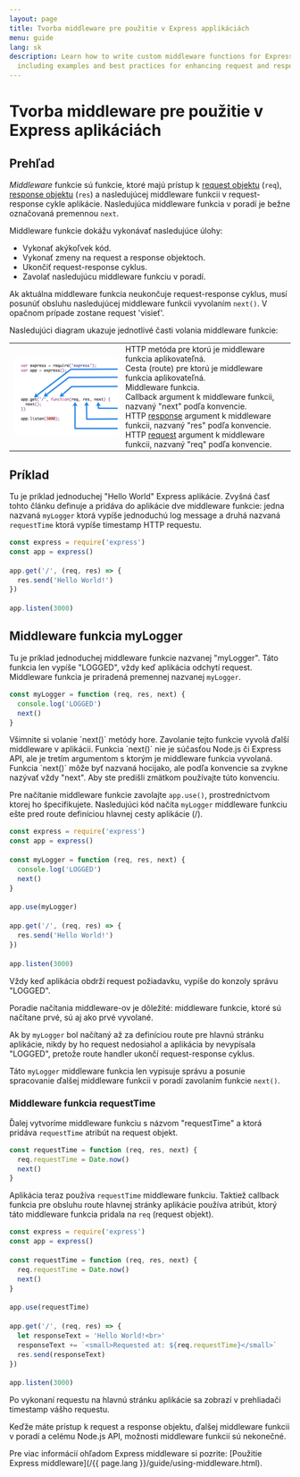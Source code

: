 ```yaml
---
layout: page
title: Tvorba middleware pre použitie v Express applikáciách
menu: guide
lang: sk
description: Learn how to write custom middleware functions for Express.js applications,
  including examples and best practices for enhancing request and response handling.
---
```


# Tvorba middleware pre použitie v Express aplikáciách

<h2>Prehľad</h2>

_Middleware_ funkcie sú funkcie, ktoré majú prístup k [request objektu](/4x/api.html#req)  (`req`), [response objektu](/4x/api.html#res) (`res`) a nasledujúcej middleware funkcii v request-response cykle aplikácie. Nasledujúca middleware funkcia v poradí je bežne označovaná premennou `next`.

Middleware funkcie dokážu vykonávať nasledujúce úlohy:

* Vykonať akýkoľvek kód.
* Vykonať zmeny na request a response objektoch.
* Ukončiť request-response cyklus.
* Zavolať nasledujúcu middleware funkciu v poradí.

Ak aktuálna middleware funkcia neukončuje request-response cyklus, musí posunúť obsluhu nasledujúcej middleware funkcii vyvolaním `next()`. V opačnom prípade zostane request 'visieť'.

Nasledujúci diagram ukazuje jednotlivé časti volania middleware funkcie:

<table id="mw-fig">
<tr><td id="mw-fig-imgcell">
<img src="/images/express-mw.png" id="mw-fig-img" />
</td>
<td class="mw-fig-callouts">
<div class="callout" id="callout1">HTTP metóda pre ktorú je middleware funkcia aplikovateľná.</div>

<div class="callout" id="callout2">Cesta (route) pre ktorú je middleware funkcia aplikovateľná.</div>

<div class="callout" id="callout3">Middleware funkcia.</div>

<div class="callout" id="callout4">Callback argument k middleware funkcii, nazvaný "next" podľa konvencie.</div>

<div class="callout" id="callout5">HTTP <a href="/en/4x/api.html#res">response</a> argument k middleware funkcii, nazvaný "res" podľa konvencie.</div>

<div class="callout" id="callout6">HTTP <a href="/en/4x/api.html#req">request</a> argument k middleware funkcii, nazvaný "req" podľa konvencie.</div>
</td></tr>
</table>

<h2>Príklad</h2>

Tu je príklad jednoduchej "Hello World" Express aplikácie.
Zvyšná časť tohto článku definuje a pridáva do aplikácie dve middleware funkcie:
jedna nazvaná `myLogger` ktorá vypíše jednoduchú log message a druhá nazvaná `requestTime` ktorá vypíše timestamp HTTP requestu.

```js
const express = require('express')
const app = express()

app.get('/', (req, res) => {
  res.send('Hello World!')
})

app.listen(3000)
```

<h2>Middleware funkcia myLogger</h2>

Tu je príklad jednoduchej middleware funkcie nazvanej "myLogger". Táto funkcia len vypíše "LOGGED", vždy keď aplikácia odchytí request. Middleware funkcia je priradená premennej nazvanej `myLogger`.

```js
const myLogger = function (req, res, next) {
  console.log('LOGGED')
  next()
}
```

<div class="doc-box doc-notice" markdown="1">
Všimnite si volanie `next()` metódy hore. Zavolanie tejto funkcie vyvolá ďalší middleware v aplikácii.
Funkcia `next()` nie je súčasťou Node.js či Express API, ale je tretím argumentom s ktorým je middleware funkcia vyvolaná.
Funkcia `next()` môže byť nazvaná hocijako, ale podľa konvencie sa zvykne nazývať vždy "next".
Aby ste predišli zmätkom používajte túto konvenciu.
</div>

Pre načítanie middleware funkcie zavolajte `app.use()`, prostredníctvom ktorej ho špecifikujete.
Nasledujúci kód načíta `myLogger` middleware funkciu ešte pred route definíciou hlavnej cesty aplikácie (/).

```js
const express = require('express')
const app = express()

const myLogger = function (req, res, next) {
  console.log('LOGGED')
  next()
}

app.use(myLogger)

app.get('/', (req, res) => {
  res.send('Hello World!')
})

app.listen(3000)
```

Vždy keď aplikácia obdrží request požiadavku, vypíše do konzoly správu "LOGGED".

Poradie načítania middleware-ov je dôležité: middleware funkcie, ktoré sú načítane prvé, sú aj ako prvé vyvolané.

Ak by `myLogger` bol načítaný až za definíciou route pre hlavnú stránku aplikácie, nikdy by ho request nedosiahol a aplikácia by nevypísala "LOGGED", pretože route handler ukončí request-response cyklus.

Táto `myLogger` middleware funkcia len vypisuje správu a posunie spracovanie ďalšej middleware funkcii v poradí zavolaním funkcie `next()`.

<h3>Middleware funkcia requestTime</h3>

Ďalej vytvoríme middleware funkciu s názvom "requestTime" a ktorá pridáva `requestTime` atribút na request objekt.

```js
const requestTime = function (req, res, next) {
  req.requestTime = Date.now()
  next()
}
```

Aplikácia teraz používa `requestTime` middleware funkciu. Taktiež callback funkcia pre obsluhu route hlavnej stránky aplikácie používa atribút, ktorý táto middleware funkcia pridala na `req` (request objekt).

```js
const express = require('express')
const app = express()

const requestTime = function (req, res, next) {
  req.requestTime = Date.now()
  next()
}

app.use(requestTime)

app.get('/', (req, res) => {
  let responseText = 'Hello World!<br>'
  responseText += `<small>Requested at: ${req.requestTime}</small>`
  res.send(responseText)
})

app.listen(3000)
```
Po vykonaní requestu na hlavnú stránku aplikácie sa zobrazí v prehliadači timestamp vášho requestu.

Keďže máte prístup k request a response objektu, ďalšej middleware funkcii v poradí a celému Node.js API, možnosti middleware funkcií sú nekonečné.

Pre viac informácií ohľadom Express middleware si pozrite: [Použitie Express middleware](/{{ page.lang }}/guide/using-middleware.html).
